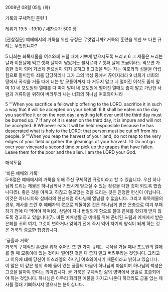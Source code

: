 2008년 08월 05일 (화)

거룩의 구체적인 훈련 1



레위기 19:5 - 19:10 / 새찬송가 500 장


[관찰질문]
예배에서의 거룩을 위한 규정은 무엇입니까? 
거룩의 훈련을 위한 또 다른 규례는 무엇입니까? 

5 너희는 화목제물을 여호와께 드릴 때에 기쁘게 받으시도록 드리고 
6 그 제물은 드리는 날과 이튿날에 먹고 셋째 날까지 남았거든 불사르라 
7 셋째 날에 조금이라도 먹으면 가증한 것이 되어 기쁘게 받으심이 되지 못하고 
8 그것을 먹는 자는 여호와의 성물을 더럽힘으로 말미암아 죄를 담당하리니 그가 그의 백성 중에서 끊어지리라 
9 너희가 너희의 땅에서 곡식을 거둘 때에 너는 밭 모퉁이까지 다 거두지 말고 네 떨어진 이삭도 줍지 말며 
10 네 포도원의 열매를 다 따지 말며 네 포도원에 떨어진 열매도 줍지 말고 가난한 사람과 거류민을 위하여 버려두라 나는 너희의 하나님 여호와이니라 

5 "'When you sacrifice a fellowship offering to the LORD, sacrifice it in such a way that it will be accepted on your behalf. 
6 It shall be eaten on the day you sacrifice it or on the next day; anything left over until the third day must be burned up. 
7 If any of it is eaten on the third day, it is impure and will not be accepted. 
8 Whoever eats it will be held responsible because he has desecrated what is holy to the LORD; that person must be cut off from his people. 
9 "'When you reap the harvest of your land, do not reap to the very edges of your field or gather the gleanings of your harvest.
10 Do not go over your vineyard a second time or pick up the grapes that have fallen. Leave them for the poor and the alien. I am the LORD your God.

해석도움





'바른 예배와 거룩'  
5-8절은 예배에서의 거룩을 위해 주신 구체적인 규정이라고 할 수 있습니다. 우선 하나님께 드리는 제물은 하나님께서 기쁘시게 받으실 수 있는 정성을 다한 것이 되도록 했습니다(5). 좋은 것을 아끼고, 하찮고 쓸모없는 것을 드리는 것은 진정한 헌신이 아닙니다. 이것은 아나니아와 삽비라의 헌신처럼 하나님께 열납될 수 없습니다. 그리고 화목제물의 경우, 제사를 드린 후 예배자의 몫으로 되돌아온 것은 하나님께 받은 은총으로 여겨 부패하기 전에 다 먹어야 하며(6), 삼일이 지나 변질되게 함으로 절대 은혜를 헛되게 받지 않도록 경고하고 있습니다(7). 바른 예배생활 곧 예배를 위해 준비된 드림과 예배에서 받은 은혜를 귀히 여겨, 그것이 변하거나 잊히기 전에 즉시 먹어 자기의 양식이 되게 하는 것은 거룩의 중요한 첩경입니다.     

'긍휼과 거룩'   
거룩의 구체적인 훈련을 위해 주어진 또 한 가지 규례는 곡식을 거둘 때나 포도원의 열매를 딸 때 모퉁이에 있는 것이나 떨어진 것은 다 줍지 말고 버려두라는 것입니다. 그리고 그 이유에 대해 당신이 이스라엘의 하나님 여호와이시기 때문이라고 밝히고 있습니다. 이 말은 이 같은 행위 속에 들어 있는 긍휼의 마음이 하나님의 마음이며 하나님의 백성은 그것을 닮아야 한다는 의미입니다. 곧 거룩은 구체적인 삶의 영역에서 긍휼로 표출되어야 하는 것입니다. 하나님은 아무리 화려한 예물을 가지고 나온다 하더라도 긍휼 없는 제사를 절대 기뻐하시지 않으시는 분이십니다.